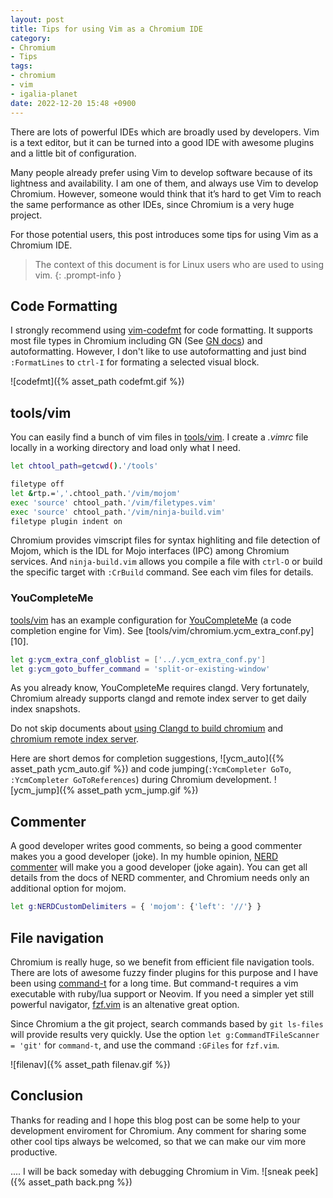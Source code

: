 ```yaml
---
layout: post
title: Tips for using Vim as a Chromium IDE
category:
- Chromium
- Tips
tags:
- chromium
- vim
- igalia-planet
date: 2022-12-20 15:48 +0900
---
```

There are lots of powerful IDEs which are broadly used by developers. Vim is a
text editor, but it can be turned into a good IDE with awesome plugins and a
little bit of configuration.

Many people already prefer using Vim to develop software because of its
lightness and availability. I am one of them, and always use Vim to develop
Chromium. However, someone would think that it’s hard to get Vim to reach the
same performance as other IDEs, since Chromium is a very huge project.

For those potential users, this post introduces some tips for using Vim as a
Chromium IDE.

> The context of this document is for Linux users who are used to using vim.
{: .prompt-info }

## Code Formatting
I strongly recommend using [vim-codefmt][3] for code formatting. It supports
most file types in Chromium including GN (See [GN docs][4]) and autoformatting.
However, I don't like to use autoformatting and just bind `:FormatLines` to
`ctrl-I` for formating a selected visual block.

![codefmt]({% asset_path codefmt.gif %})

## tools/vim

You can easily find a bunch of vim files in [tools/vim][1]. I create a *.vimrc*
file locally in a working directory and load only what I need.

```sh
let chtool_path=getcwd().'/tools'

filetype off
let &rtp.=','.chtool_path.'/vim/mojom'
exec 'source' chtool_path.'/vim/filetypes.vim'
exec 'source' chtool_path.'/vim/ninja-build.vim'
filetype plugin indent on
```

Chromium provides vimscript files for syntax highliting and file detection of
Mojom, which is the IDL for Mojo interfaces (IPC) among Chromium services. And
`ninja-build.vim` allows you compile a file with `ctrl-O` or build the specific
target with `:CrBuild` command. See each vim files for details.

### YouCompleteMe

[tools/vim][1] has an example configuration for [YouCompleteMe][8] (a code
completion engine for Vim). See [tools/vim/chromium.ycm_extra_conf.py][10].

```sh
let g:ycm_extra_conf_globlist = ['../.ycm_extra_conf.py']
let g:ycm_goto_buffer_command = 'split-or-existing-window'
```

As you already know, YouCompleteMe requires clangd. Very fortunately, Chromium
already supports clangd and remote index server to get daily index snapshots.

Do not skip documents about [using Clangd to build chromium][2] and [chromium
remote index server][9].

Here are short demos for completion suggestions,
![ycm_auto]({% asset_path ycm_auto.gif %})
and code jumping(`:YcmCompleter GoTo`, `:YcmCompleter GoToReferences`) during
Chromium development.
![ycm_jump]({% asset_path ycm_jump.gif %})

## Commenter

A good developer writes good comments, so being a good commenter makes you a
good developer (joke). In my humble opinion, [NERD commenter][5] will make you a
good developer (joke again). You can get all details from the docs of NERD
commenter, and Chromium needs only an additional option for mojom.

```sh
let g:NERDCustomDelimiters = { 'mojom': {'left': '//'} }
```

## File navigation

Chromium is really huge, so we benefit from efficient file navigation tools.
There are lots of awesome fuzzy finder plugins for this purpose and I have been
using [command-t][6] for a long time. But command-t requires a vim executable
with ruby/lua support or Neovim. If you need a simpler yet still powerful
navigator, [fzf.vim][7] is an altenative great option.

Since Chromium a the git project, search commands based by `git ls-files` will
provide results very quickly. Use the option `let g:CommandTFileScanner = 'git'`
for `command-t`, and use the command `:GFiles` for `fzf.vim`.

![filenav]({% asset_path filenav.gif %})

## Conclusion

Thanks for reading and I hope this blog post can be some help to your
development enviroment for Chromium. Any comment for sharing some other cool
tips always be welcomed, so that we can make our vim more productive.

.... I will be back someday with debugging Chromium in Vim.
![sneak peek]({% asset_path back.png %})

[1]: https://source.chromium.org/chromium/chromium/src/+/main:tools/vim/?q=tools%2Fvim&ss=chromium
[2]: https://chromium.googlesource.com/chromium/src.git/+/HEAD/docs/clangd.md
[3]: https://github.com/google/vim-codefmt
[4]: https://source.chromium.org/gn/gn/+/main:misc/vim/README.md
[5]: https://github.com/preservim/nerdcommenter
[6]: https://github.com/wincent/command-t
[7]: https://github.com/junegunn/fzf
[8]: https://github.com/ycm-core/YouCompleteMe
[9]: https://linux.clangd-index.chromium.org/
